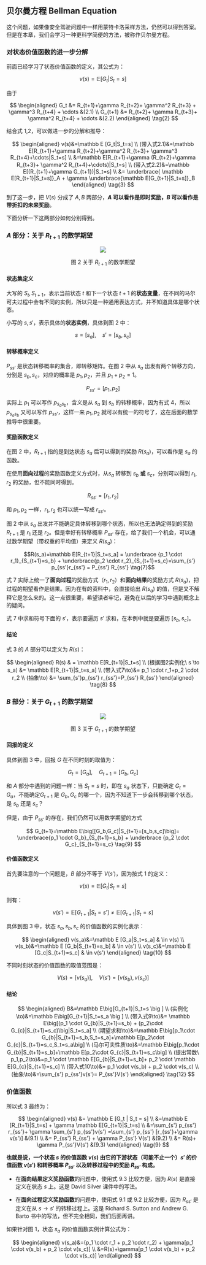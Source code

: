 
## 贝尔曼方程 Bellman Equation

这个问题，如果像安全驾驶问题中一样用蒙特卡洛采样方法，仍然可以得到答案。但是在本章，我们会学习一种更科学简便的方法，被称作贝尔曼方程。

### 对状态价值函数的进一步分解

前面已经学习了状态价值函数的定义，其公式为：

$$
v(s) = \mathbb E [G_t | S_t = s]
\tag{1}
$$

由于

$$
\begin{aligned}
G_t &= R_{t+1}+\gamma R_{t+2}+ \gamma^2 R_{t+3} + \gamma^3 R_{t+4} + \cdots &(2.1)
\\
G_{t+1} &= R_{t+2}+ \gamma R_{t+3}+ \gamma^2 R_{t+4} + \cdots &(2.2)
\end{aligned}
\tag{2}
$$


结合式 1,2，可以做进一步的分解和推导：

$$
\begin{aligned}
v(s)&=\mathbb E [G_t|S_t=s]
\\
(带入式2.1)&=\mathbb E[R_{t+1}+\gamma R_{t+2}+\gamma^2 R_{t+3}+ \gamma^3 R_{t+4}+\cdots|S_t=s]
\\
&=\mathbb E[R_{t+1}+\gamma (R_{t+2}+\gamma R_{t+3}+ \gamma^2 R_{t+4}+\cdots)|S_t=s]
\\
(带入式2.2)&=\mathbb E[(R_{t+1}+\gamma G_{t+1})|S_t=s]
\\
&= \underbrace{ \mathbb E[R_{t+1}|S_t=s]}_A + \gamma \underbrace{\mathbb E[G_{t+1}|S_t=s]}_B
\end{aligned}
\tag{3}
$$

到了这一步，把 $V(s)$ 分成了 $A,B$ 两部分，**$A$ 可以看作是即时奖励，$B$ 可以看作是带折扣的未来奖励**。

下面分析一下这两部分如何分别得到。


### $A$ 部分：关于 $R_{t+1}$ 的数学期望

<center>
<img src="./img/Bellman-Rs.png">

图 2 关于 $R_{t+1}$ 的数学期望
</center>

#### 状态集定义

大写的 $S_t,S_{t+1}$，表示当前状态 $t$ 和下一个状态 $t+1$ 的**状态变量**，在不同的马尔可夫过程中会有不同的实例，所以只是一种通用表达方式，并不知道具体是哪个状态。

小写的 $s,s'$，表示具体的**状态实例**，具体到图 2 中：

$$
s = [s_a], \quad s' = [s_b,s_c] \tag{4}
$$


#### 转移概率定义

$P_{ss'}$ 是状态转移概率的集合，即转移矩阵。在图 2 中从 $s_a$ 出发有两个转移方向，分别是 $s_b,s_c$，对应的概率是 $p_1,p_2$，并且 $p_1+p_2=1$。

$$
P_{ss'}=[p_1,p_2] \tag{5}
$$

实际上 $p_1$ 可以写作 $p_{s_a s_b}$，含义是从 $s_a$ 到 $s_b$ 的转移概率，因为有式 4，所以 $p_{s_a s_b}$ 又可以写作 $p_{ss'}$，这样一来 $p_1,p_2$ 就可以有统一的符号了，这在后面的数学推导中很重要。

#### 奖励函数定义

在图 2 中，$R_{t+1}$ 指的是到达状态 $s_a$ 后可以得到的奖励 $R(s_a)$，可以看作是 $s_a$ 的函数。

在使用**面向过程**的奖励函数定义方式时，从$s_a$ 转移到 $s_b$ **或** $s_c$，分别可以得到 $r_1,r_2$ 的奖励，但不能同时得到。

$$
R_{ss'}=[r_1,r_2] \tag{6}
$$

和 $p_1,p_2$ 一样，$r_1,r_2$ 也可以统一写成 $r_{ss'}$。

图 2 中从 $s_a$ 出发并不能确定具体转移到哪个状态，所以也无法确定得到的奖励 $R_{t+1}$ 是 $r_1$ 还是 $r_2$。但是幸好有转移概率 $P_{ss'}$ 存在，给了我们一个机会，可以通过数学期望（带权重的平均值）来定义 $R(s_a)$：

$$R(s_a)=\mathbb E[R_{t+1}|S_t=s_a] = \underbrace {p_1 \cdot r_1}_{S_{t+1}=s_b} + \underbrace{p_2 \cdot r_2}_{S_{t+1}=s_c}=\sum_{s'} p_{ss'}r_{ss'} = P_{ss'} R_{ss'} \tag{7}$$

式 7 实际上统一了**面向过程**的奖励方式（$r_1,r_2$）和**面向结果**的奖励方式 $R(s_a)$，把过程的期望看作是结果。因为在有的资料中，会直接给出 $R(s_a)$ 的值，但是又不解释它是怎么来的。这一点很重要，希望读者牢记，避免在以后的学习中遇到概念上的疑问。

式 7 中求和符号下面的 $s'$，表示要遍历 $s'$ 求和，在本例中就是要遍历 [$s_b,s_c$]。

#### 结论

式 3 的 $A$ 部分可以定义为 $R(s)$：

$$
\begin{aligned}
R(s) & = \mathbb E[R_{t+1}|S_t=s]
\\
(根据图2实例化\ s \to s_a) &= \mathbb E[R_{t+1}|S_t=s_a]
\\
(带入式7\to)&= p_1 \cdot  r_1+p_2 \cdot r_2
\\
(抽象\to) &= \sum_{s'}p_{ss'} r_{ss'}=P_{ss'} R_{ss'}
\end{aligned}
\tag{8}
$$

### $B$ 部分：关于 $G_{t+1}$ 的数学期望

<center>
<img src="./img/Bellman-G.png">

图 3 关于 $G_{t+1}$ 的数学期望
</center>

#### 回报的定义

具体到图 3 中，回报 $G$ 在不同时刻的取值为：

$$
G_t=[G_a],\quad G_{t+1}=[G_b,G_c]
$$

和 $A$ 部分中遇到的问题一样：当 $S_t=s$ 时，即在 $s_a$ 状态下，只能确定 $G_{t}=G_a$，不能确定$G_{t+1}$ 是 $G_b,G_c$ 的哪一个，因为不知道下一步会转移到哪个状态，是 $s_b$ 还是 $s_c$？

但是，由于 $P_{ss'}$ 的存在，我们仍然可以用数学期望的方式

$$
G_{t+1}=\mathbb E\big[[G_b,G_c]|S_{t+1}=[s_b,s_c]\big]= \underbrace{p_1 \cdot G_b}_{S_{t+1}=s_b} + \underbrace {p_2 \cdot G_c}_{S_{t+1}=s_c} \tag{9}
$$


#### 价值函数定义

首先要注意的一个问题是，$B$ 部分不等于 $V(s')$，因为按式 1 的定义：

$$
v(s) = \mathbb E [G_t | S_t = s]
$$

则有：

$$
v(s') = \mathbb E [G_{t+1} | S_t = s']\ne \mathbb E[G_{t+1}|S_t=s]
$$

具体到图 3 中，状态 $s_a, s_b, s_c$ 的价值函数的实例化表示：

$$
\begin{aligned}
v(s_a)&=\mathbb E [G_a|S_t=s_a] & \in v(s)
\\
v(s_b)&=\mathbb E [G_b|S_{t+1}=s_b] & \in v(s')
\\
v(s_c)&=\mathbb E [G_c|S_{t+1}=s_c] & \in v(s')
\end{aligned}
\tag{10}
$$

不同时刻状态的价值函数的取值范围是：

$$
V(s)=[v(s_a)], \quad V(s')=[v(s_b),v(s_c)] \tag{11}
$$

#### 结论

$$
\begin{aligned}
B&=\mathbb E\big[G_{t+1}|S_t=s \big ] 
\\
(实例化\to)&=\mathbb E\big[G_{t+1}|S_t=s_a \big ] 
\\
(带入式9\to)&= \mathbb E\big[(p_1 \cdot G_{b}|S_{t+1}=s_b) + (p_2\cdot G_{c}|S_{t+1}=s_c)\big|S_t=s_a]
\\
(期望求和\to)&=\mathbb E\big[p_1\cdot G_{b}|S_{t+1}=s_b,S_t=s_a]+\mathbb E[p_2\cdot G_{c}|S_{t+1}=s_c,S_t=s_a\big]
\\
(马尔可夫性质\to)&=\mathbb E\big[p_1\cdot G_{b}|S_{t+1}=s_b]+\mathbb E[p_2\cdot G_{c}|S_{t+1}=s_c\big]
\\
(提出常数\ p_1,p_2\to)&=p_1 \cdot \mathbb E[G_{b}|S_{t+1}=s_b]+ p_2 \cdot \mathbb E[G_{c}|S_{t+1}=s_c]
\\
(带入式10\to)&= p_1 \cdot v(s_b) + p_2 \cdot v(s_c)
\\
(抽象\to)&=\sum_{s'} p_{ss'}v(s')= P_{ss'}V(s')
\end{aligned}
\tag{12}
$$


### 价值函数



所以式 3 最终为：

$$
\begin{aligned}
v(s) &= \mathbb E [G_t | S_t = s]
\\
&=\mathbb E [R_{t+1}|S_t=s] + \gamma \mathbb E[G_{t+1}|S_t=s]
\\
&=\sum_{s'} p_{ss'} r_{ss'}+ \gamma \sum_{s'} p_{ss'}v(s') =\sum_{s'} p_{ss'} [r_{ss'}+\gamma v(s')]  &(9.1)
\\
&= P_{ss'} R_{ss'} + \gamma P_{ss'} V(s') &(9.2)
\\
&= R(s)+ \gamma P_{ss'}V(s') &(9.3)
\end{aligned}
\tag{9}
$$

**也就是说，一个状态 $s$ 的价值函数 $v(s)$ 由它的下游状态（可能不止一个）$s'$ 的价值函数 $v(s')$ 和转移概率 $P_{ss'}$ 以及转移过程中的奖励 $R_{ss'}$ 构成。**

- 在**面向结果定义奖励函数**的问题中，使用式 9.3 比较方便，因为 $R(s)$ 是直接定义在状态 $s$ 上。这是 David Silver 课件中的写法。

- 在**面向过程定义奖励函数**的问题中，使用式 9.1 或 9.2 比较方便，因为 $R_{ss'}$ 是定义在从 $s\to s'$ 的转移过程上。这是 Richard S. Sutton and Andrew G. Barto 书中的写法，但不完全相同，我们后面再讲。

如果针对图 1，状态 $s_a$ 的价值函数实例计算公式为：

$$
\begin{aligned}
v(s_a)&=(p_1 \cdot r_1 + p_2 \cdot r_2) + \gamma[p_1 \cdot v(s_b) + p_2 \cdot v(s_c)]
\\
&=R(s)+\gamma[p_1 \cdot v(s_b) + p_2 \cdot v(s_c)]
\end{aligned}
$$
